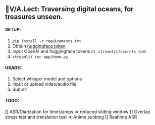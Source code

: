 ## 👾V/A.Lect: Traversing digital oceans, for treasures unseen.

#### SETUP:
1. `pip install -r requirements.txt`
2. Obtain [huggingface token](https://huggingface.co/pyannote/speaker-diarization)
3. Input OpenAI and huggingface tokens in `.streamlit/secrets.toml`
4. `streamlit run app/Home.py`

#### USAGE:
1. Select whisper model and options
2. Input or upload video/audio file
3. Submit

#### TODO:
[] ASR/Diarization for timestamps => reduced sliding window
[] Overlap stress test and translation test => Anime subbing
[] Realtime ASR
